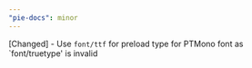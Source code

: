 ```yaml
---
"pie-docs": minor
---
```


[Changed] - Use `font/ttf` for preload type for PTMono font as `font/truetype' is invalid
